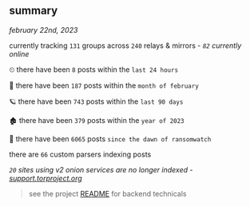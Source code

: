 
## summary
_february 22nd, 2023_

currently tracking `131` groups across `240` relays & mirrors - _`82` currently online_

⏲ there have been `8` posts within the `last 24 hours`

🦈 there have been `187` posts within the `month of february`

🪐 there have been `743` posts within the `last 90 days`

🏚 there have been `379` posts within the `year of 2023`

🦕 there have been `6065` posts `since the dawn of ransomwatch`

there are `66` custom parsers indexing posts

_`20` sites using v2 onion services are no longer indexed - [support.torproject.org](https://support.torproject.org/onionservices/v2-deprecation/)_

> see the project [README](https://github.com/joshhighet/ransomwatch#ransomwatch--) for backend technicals
